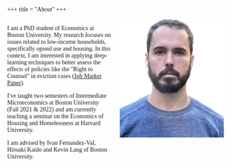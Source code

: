 +++
title = "About"
+++

<style>
    body {
        font-family: 'Palatino';
        text-align: left"
    }
</style>

<div style="display:flex; flex-direction:row; flex-wrap:nowrap; justify-content:space-between;text-align: left">
  <div style="flex:1; max-width:48%;"> 

  I am a PhD student of Economics at Boston University. My research focuses on issues related to low-income households, specifically opioid use and housing. In this context, I am interested in applying deep-learning techniques to better assess the effects of policies like the "Right to Counsel" in eviction cases ([Job Market Paper](https://github.com/pharringtonp19/papers/blob/main/The_Right_to_Counsel_at_Scale_latest.pdf)).

  I've taught two semesters of Intermediate Microeconomics at Boston University (Fall 2021 & 2022) and am currently teaching a seminar on the Economics of Housing and Homelessness at Harvard University. 

  I am advised by Ivan Fernandez-Val, Hiroaki Kaido and Kevin Lang of Boston University. 


   <!-- My research interests were initially shaped by my undergraduate experience at the University of Notre Dame. Working with Bill Evans and Ethan Lieber, I became interested in studying the effectiveness of policies that shape/influence the lives of low income individuals. In graduate school, as a part of Winnie Van Dijk’s reading groups at Harvard on Housing and Homeless, these interests were only further solidified. To date, I’ve worked on papers related to the opioid epidemic as well as the role of legal aid in evictions. And this fall, I am teaching an undergraduate seminar course at Harvard on the Economics of Housing and Homelessness.

  My belief is that the aim of applied work should be to provide greater insight about some context or policy. As I emphasize in my undergraduate course, this often requires spending time on the ground gaining experience about how things function. In my own personal work, this has involved spending time in housing court, shadowing a State Marshall, and volunteering at a harm reduction center. Learning from individuals who operate in these environments day-to-day makes one’s research more policy relevant, more credible, and ultimately more informative. 

  At the same time, though, greater insight comes from leveraging recents developments in statistics and AI. When I have taught undergraduate microeconomics, I encorporated python and automatic differentiation into the course so that students could build models which capture heterogeneity across consumers. In my own papers, I have done so by fine-tuning large language models directly on eviction case records to estimate the IV parameters, as well as trained neural networks via bi-level gradient descent to assess treatment effect heterogeneity. 

  As any economist can attest, the nature of economic work has evolved rapidly over the past few years – from the explosion of papers developing novel difference-in-difference techniques to the use of chatGPT as a coding expert Research Assistant. I believe that the best work and the best teaching incorporates these constantly evolving techniques. We want to provide greater insight in our research and best prepare students for an ever increasing AI workplace. As Richard Sutton's ''The Bitter Lesson'' would suggest, we do so by steping along the direction of greater compute! -->


  </div>
  <div style="flex:1;max-width:48%;">
    <img src="/images/prof.png" alt="image" style="max-width:100%;height:auto;object-fit:contain;">
  </div>

</div>


